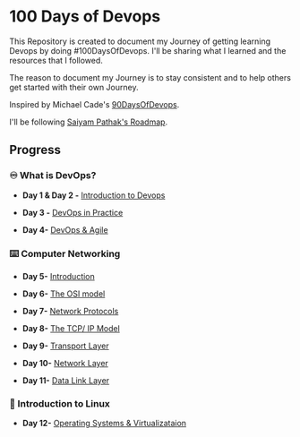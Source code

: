 # 100 Days of Devops
This Repository is created to document my Journey of getting  learning Devops by doing #100DaysOfDevops. I'll be sharing what I learned and the resources that I followed.

The reason to document my Journey is to stay consistent and to help others get started with their own Journey.

Inspired by Michael Cade's [90DaysOfDevops](https://github.com/MichaelCade/90DaysOfDevOps).

I'll be following [Saiyam Pathak's Roadmap](https://www.youtube.com/c/saiyam911).

## Progress


### ♾️ What is DevOps?


* **Day 1 & Day 2 -** [Introduction to Devops](Progress/Day1%26Day2.md)

* **Day 3 -** [DevOps in Practice](Progress/Day3.md)

* **Day 4-** [DevOps & Agile](Progress/Day4.md)

### ⌨️ Computer Networking
* **Day 5-** [Introduction](Progress/Day5.md)

* **Day 6-** [The OSI model](Progress/Day6.md)

* **Day 7-** [Network Protocols](Progress/Day7.md)

* **Day 8-** [The TCP/ IP Model](Progress/Day8.md)

* **Day 9-** [Transport Layer](Progress/Day9.md)

* **Day 10-** [Network Layer](Progress/Day10.md)

* **Day 11-** [Data Link Layer](Progress/Day11.md)

### 🐧 Introduction to Linux
* **Day 12-** [Operating Systems & Virtualizataion](Progress/Day12.md)


